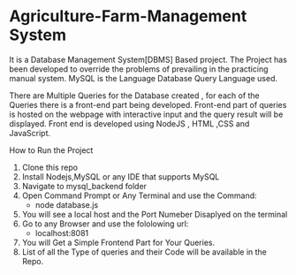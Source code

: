 # Agriculture-Farm-Management System 

It is a Database Management System[DBMS] Based project.
The Project has been developed to override the problems of prevailing in the practicing manual system.
MySQL is the Language Database Query Language used.

There are Multiple Queries for the Database created , for each of the Queries there is a front-end part being developed.
Front-end part of queries is hosted on the webpage with interactive input and the query result will be displayed.
Front end is developed using NodeJS , HTML ,CSS and JavaScript.


How to Run the Project
1. Clone this repo
2. Install Nodejs,MySQL or any IDE that supports MySQL
3. Navigate to mysql_backend folder
4. Open Command Prompt or Any Terminal and use the Command:
    * node database.js
5. You will see a local host and the Port Numeber Disaplyed on the terminal
6. Go to any Browser and use the fololowing url:
    * localhost:8081
7. You will Get a Simple Frontend Part for Your Queries.
8. List of all the Type of queries and their Code will be available in the Repo.





